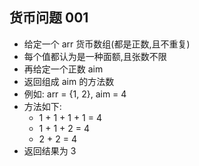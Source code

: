 ## 货币问题 001 
* 给定一个 arr 货币数组(都是正数,且不重复)
* 每个值都认为是一种面额,且张数不限 
* 再给定一个正数 aim
* 返回组成 aim 的方法数
* 例如: arr = {1, 2}, aim = 4
* 方法如下: 
    * 1 + 1 + 1 + 1 = 4
    * 1 + 1 + 2 = 4
    * 2 + 2 = 4
* 返回结果为 3

